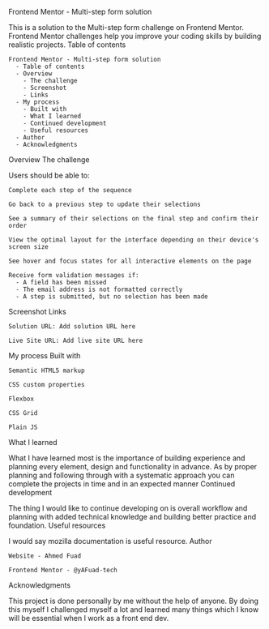 Frontend Mentor - Multi-step form solution

This is a solution to the Multi-step form challenge on Frontend Mentor. Frontend Mentor challenges help you improve your coding skills by building realistic projects.
Table of contents

    Frontend Mentor - Multi-step form solution
      - Table of contents
      - Overview
        - The challenge
        - Screenshot
        - Links
      - My process
        - Built with
        - What I learned
        - Continued development
        - Useful resources
      - Author
      - Acknowledgments

Overview
The challenge

Users should be able to:

    Complete each step of the sequence

    Go back to a previous step to update their selections

    See a summary of their selections on the final step and confirm their order

    View the optimal layout for the interface depending on their device's screen size

    See hover and focus states for all interactive elements on the page

    Receive form validation messages if:
      - A field has been missed
      - The email address is not formatted correctly
      - A step is submitted, but no selection has been made

Screenshot
Links

    Solution URL: Add solution URL here

    Live Site URL: Add live site URL here

My process
Built with

    Semantic HTML5 markup

    CSS custom properties

    Flexbox

    CSS Grid

    Plain JS

What I learned

What I have learned most is the importance of building experience and planning every element, design and functionality in advance. As by proper planning and following through with a systematic approach you can complete the projects in time and in an expected manner
Continued development

The thing I would like to continue developing on is overall workflow and planning with added technical knowledge and building better practice and foundation.
Useful resources

I would say mozilla documentation is useful resource.
Author

    Website - Ahmed Fuad

    Frontend Mentor - @yAFuad-tech

Acknowledgments

This project is done personally by me without the help of anyone. By doing this myself I challenged myself a lot and learned many things which I know will be essential when I work as a front end dev.
